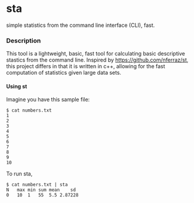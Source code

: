 sta
==

simple statistics from the command line interface (CLI), fast.

### Description

This tool is a lightweight, basic, fast tool for calculating basic descriptive stastics from the command line. Inspired by https://github.com/nferraz/st, this project differs in that it is written in c++, allowing for the fast computation of statistics given large data sets. 

#### Using st

Imagine you have this sample file:

    $ cat numbers.txt
    1
    2
    3
    4
    5
    6
    7
    8
    9
    10

To run sta, 

	$ cat numbers.txt | sta
	N	max	min	sum	mean	sd	
	0	10	1	55	5.5	2.87228	 









